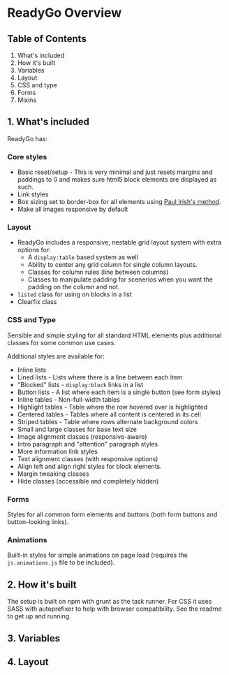 # ReadyGo Overview

## Table of Contents
1. What's included
2. How it's built
3. Variables
4. Layout
5. CSS and type
6. Forms
7. Mixins

## 1. What's included
ReadyGo has:

### Core styles

* Basic reset/setup - This is very minimal and just resets margins and paddings to 0 and makes sure html5 block elements are displayed as such.
* Link styles
* Box sizing set to border-box for all elements using [Paul Irish's method](https://www.paulirish.com/2012/box-sizing-border-box-ftw/).
* Make all images responsive by default


### Layout

* ReadyGo includes a responsive, nestable grid layout system with extra options for:
  * A `display:table` based system as well
  * Ability to center any grid column for single column layouts.
  * Classes for column rules (line between columns)
  * Classes to manipulate padding for scenerios when you want the padding on the column and not.
* `listed` class for using on blocks in a list
* Clearfix class

### CSS and Type

Sensible and simple styling for all standard HTML elements plus additional classes for some common use cases.

Additional styles are available for:

* Inline lists
* Lined lists - Lists where there is a line between each item
* "Blocked" lists - `display:block` links in a list
* Button lists - A list where each item is a single button (see form styles)
* Inline tables - Non-full-width tables
* Highlight tables - Table where the row hovered over is highlighted
* Centered tables - Tables where all content is centered in its cell
* Striped tables - Table where rows alternate background colors
* Small and large classes for base text size
* Image alignment classes (responsive-aware)
* Intro paragraph and "attention" paragraph styles
* More information link styles
* Text alignment classes (with responsive options)
* Align left and align right styles for block elements.
* Margin tweaking classes
* Hide classes (accessible and completely hidden)

### Forms

Styles for all common form elements and buttons (both form buttons and button-looking links).

### Animations

Built-in styles for simple animations on page load (requires the `js.animations.js` file to be included).

## 2. How it's built

The setup is built on npm with grunt as the task runner. For CSS it uses SASS with autoprefixer to help with browser compatibility. See the readme to get up and running.

## 3. Variables


## 4. Layout
